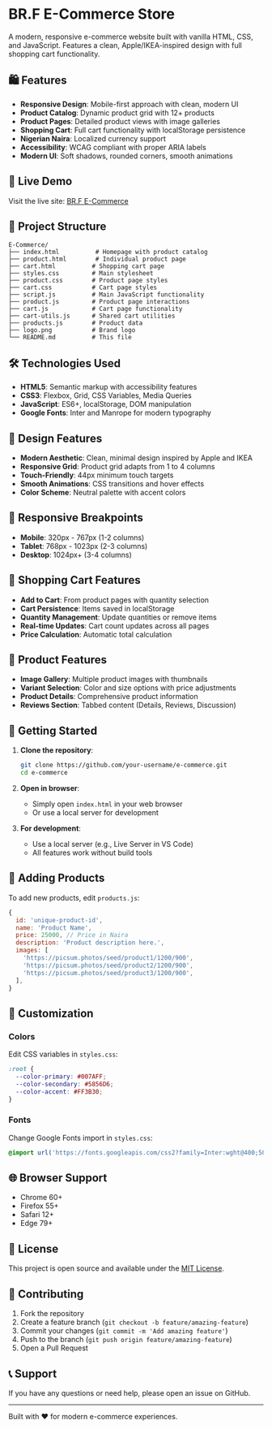 # BR.F E-Commerce Store

A modern, responsive e-commerce website built with vanilla HTML, CSS, and JavaScript. Features a clean, Apple/IKEA-inspired design with full shopping cart functionality.

## 🛍️ Features

- **Responsive Design**: Mobile-first approach with clean, modern UI
- **Product Catalog**: Dynamic product grid with 12+ products
- **Product Pages**: Detailed product views with image galleries
- **Shopping Cart**: Full cart functionality with localStorage persistence
- **Nigerian Naira**: Localized currency support
- **Accessibility**: WCAG compliant with proper ARIA labels
- **Modern UI**: Soft shadows, rounded corners, smooth animations

## 🚀 Live Demo

Visit the live site: [BR.F E-Commerce](https://your-username.github.io/e-commerce/)

## 📁 Project Structure

```
E-Commerce/
├── index.html          # Homepage with product catalog
├── product.html        # Individual product page
├── cart.html          # Shopping cart page
├── styles.css         # Main stylesheet
├── product.css        # Product page styles
├── cart.css           # Cart page styles
├── script.js          # Main JavaScript functionality
├── product.js         # Product page interactions
├── cart.js            # Cart page functionality
├── cart-utils.js      # Shared cart utilities
├── products.js        # Product data
├── logo.png           # Brand logo
└── README.md          # This file
```

## 🛠️ Technologies Used

- **HTML5**: Semantic markup with accessibility features
- **CSS3**: Flexbox, Grid, CSS Variables, Media Queries
- **JavaScript**: ES6+, localStorage, DOM manipulation
- **Google Fonts**: Inter and Manrope for modern typography

## 🎨 Design Features

- **Modern Aesthetic**: Clean, minimal design inspired by Apple and IKEA
- **Responsive Grid**: Product grid adapts from 1 to 4 columns
- **Touch-Friendly**: 44px minimum touch targets
- **Smooth Animations**: CSS transitions and hover effects
- **Color Scheme**: Neutral palette with accent colors

## 📱 Responsive Breakpoints

- **Mobile**: 320px - 767px (1-2 columns)
- **Tablet**: 768px - 1023px (2-3 columns)
- **Desktop**: 1024px+ (3-4 columns)

## 🛒 Shopping Cart Features

- **Add to Cart**: From product pages with quantity selection
- **Cart Persistence**: Items saved in localStorage
- **Quantity Management**: Update quantities or remove items
- **Real-time Updates**: Cart count updates across all pages
- **Price Calculation**: Automatic total calculation

## 🎯 Product Features

- **Image Gallery**: Multiple product images with thumbnails
- **Variant Selection**: Color and size options with price adjustments
- **Product Details**: Comprehensive product information
- **Reviews Section**: Tabbed content (Details, Reviews, Discussion)

## 🚀 Getting Started

1. **Clone the repository**:
   ```bash
   git clone https://github.com/your-username/e-commerce.git
   cd e-commerce
   ```

2. **Open in browser**:
   - Simply open `index.html` in your web browser
   - Or use a local server for development

3. **For development**:
   - Use a local server (e.g., Live Server in VS Code)
   - All features work without build tools

## 📝 Adding Products

To add new products, edit `products.js`:

```javascript
{
  id: 'unique-product-id',
  name: 'Product Name',
  price: 25000, // Price in Naira
  description: 'Product description here.',
  images: [
    'https://picsum.photos/seed/product1/1200/900',
    'https://picsum.photos/seed/product2/1200/900',
    'https://picsum.photos/seed/product3/1200/900',
  ],
}
```

## 🎨 Customization

### Colors
Edit CSS variables in `styles.css`:
```css
:root {
  --color-primary: #007AFF;
  --color-secondary: #5856D6;
  --color-accent: #FF3B30;
}
```

### Fonts
Change Google Fonts import in `styles.css`:
```css
@import url('https://fonts.googleapis.com/css2?family=Inter:wght@400;500;600&family=Manrope:wght@400;500;600&display=swap');
```

## 🌐 Browser Support

- Chrome 60+
- Firefox 55+
- Safari 12+
- Edge 79+

## 📄 License

This project is open source and available under the [MIT License](LICENSE).

## 🤝 Contributing

1. Fork the repository
2. Create a feature branch (`git checkout -b feature/amazing-feature`)
3. Commit your changes (`git commit -m 'Add amazing feature'`)
4. Push to the branch (`git push origin feature/amazing-feature`)
5. Open a Pull Request

## 📞 Support

If you have any questions or need help, please open an issue on GitHub.

---

Built with ❤️ for modern e-commerce experiences.
